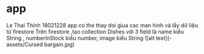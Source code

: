 # app
 Le Thai Thinh 18021228
 app co the thay doi giua cac man hinh và lấy dữ liệu từ firestore
 Trên firestore ,tạo collection Dishes với 3 field là name kiểu String , numberInStock kiểu number, image kiểu String
 ![alt text](-assets/Cursed bargain.jpg)